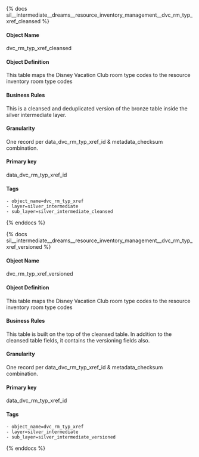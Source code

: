{% docs sil__intermediate__dreams__resource_inventory_management__dvc_rm_typ_xref_cleansed %}

#### Object Name
dvc_rm_typ_xref_cleansed

#### Object Definition
This table maps the Disney Vacation Club room type codes to the resource inventory room type codes

#### Business Rules
This is a cleansed and deduplicated version of the bronze table inside the silver intermediate layer.

#### Granularity
One record per data_dvc_rm_typ_xref_id & metadata_checksum combination.

#### Primary key
data_dvc_rm_typ_xref_id

#### Tags
    - object_name=dvc_rm_typ_xref
    - layer=silver_intermediate
    - sub_layer=silver_intermediate_cleansed

{% enddocs %}

{% docs sil__intermediate__dreams__resource_inventory_management__dvc_rm_typ_xref_versioned %}

#### Object Name
dvc_rm_typ_xref_versioned

#### Object Definition
This table maps the Disney Vacation Club room type codes to the resource inventory room type codes

#### Business Rules
This table is built on the top of the cleansed table. In addition to the cleansed table fields, it contains the versioning fields also.

#### Granularity
One record per data_dvc_rm_typ_xref_id & metadata_checksum combination.

#### Primary key
data_dvc_rm_typ_xref_id

#### Tags
    - object_name=dvc_rm_typ_xref
    - layer=silver_intermediate
    - sub_layer=silver_intermediate_versioned

{% enddocs %}